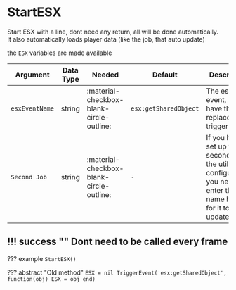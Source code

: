 # StartESX
Start ESX with a line, dont need any return, all will be done automatically.<br>
It also automatically loads player data (like the job, that auto update) 

the `ESX` variables are made available

| Argument              | Data Type                            | Needed                    | Default                       | Description
| ----------------------| ------------------------------------ | ------------------------- |-------------------------------|-------------
| `esxEventName`                | string | :material-checkbox-blank-circle-outline: | `esx:getSharedObject` | The esx event, if you have the replaced trigger
| `Second Job`                | string | :material-checkbox-blank-circle-outline: | `-` | If you have set up the second job in the utility configuration, you need to enter the name here for it to auto-update

!!! success ""
    Dont need to be called every frame
---
??? example
    ```
    StartESX()
    ```     

??? abstract "Old method"
    ```
    ESX = nil
    TriggerEvent('esx:getSharedObject', function(obj) ESX = obj end)
    ```
